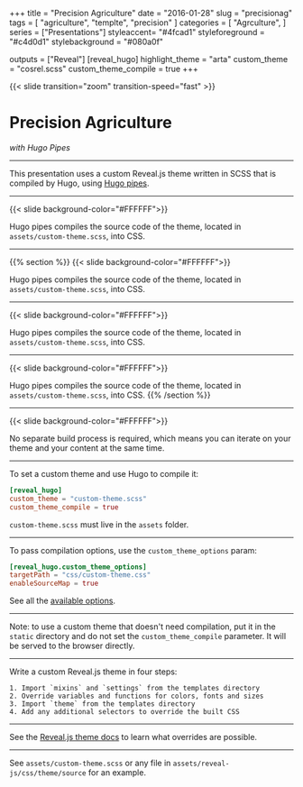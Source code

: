 +++
title = "Precision Agriculture"
date = "2016-01-28"
slug = "precisionag"
tags = [
    "agriculture",
    "templte",
    "precision"
]
categories = [
    "Agrculture",
]
series = ["Presentations"]
styleaccent= "#4fcad1"
styleforeground = "#c4d0d1"
stylebackground = "#080a0f"

outputs = ["Reveal"]
[reveal_hugo]
highlight_theme = "arta"
custom_theme = "cosrel.scss"
custom_theme_compile = true
+++

{{< slide transition="zoom" transition-speed="fast" >}}
# Precision Agriculture
*with Hugo Pipes*



---
This presentation uses a custom Reveal.js theme written in SCSS that is compiled by Hugo, using [Hugo pipes](https://gohugo.io/hugo-pipes/).

---
{{< slide background-color="#FFFFFF">}}

Hugo pipes compiles the source code of the theme, located in `assets/custom-theme.scss`, into CSS.

---
{{% section %}}
{{< slide background-color="#FFFFFF">}}

Hugo pipes compiles the source code of the theme, located in `assets/custom-theme.scss`, into CSS.

---
{{< slide background-color="#FFFFFF">}}

Hugo pipes compiles the source code of the theme, located in `assets/custom-theme.scss`, into CSS.

---
{{< slide background-color="#FFFFFF">}}

Hugo pipes compiles the source code of the theme, located in `assets/custom-theme.scss`, into CSS.
{{% /section %}}

---
{{< slide background-color="#FFFFFF">}}

No separate build process is required, which means you can iterate on your theme and your content at the same time.

---

To set a custom theme and use Hugo to compile it:

```toml
[reveal_hugo]
custom_theme = "custom-theme.scss"
custom_theme_compile = true
```

`custom-theme.scss` must live in the `assets` folder.

---

To pass compilation options, use the `custom_theme_options` param:

```toml
[reveal_hugo.custom_theme_options]
targetPath = "css/custom-theme.css"
enableSourceMap = true
```

See all the [available options](https://gohugo.io/hugo-pipes/scss-sass/#options).

---

Note: to use a custom theme that doesn't need compilation, put it in the `static` directory and do not set the `custom_theme_compile` parameter. It will be served to the browser directly.

---

Write a custom Reveal.js theme in four steps:

```text
1. Import `mixins` and `settings` from the templates directory
2. Override variables and functions for colors, fonts and sizes
3. Import `theme` from the templates directory
4. Add any additional selectors to override the built CSS
```

---

See the [Reveal.js theme docs](https://github.com/hakimel/reveal.js/blob/master/css/theme/README.md) to learn what overrides are possible.

---

See `assets/custom-theme.scss` or any file in `assets/reveal-js/css/theme/source` for an example.
